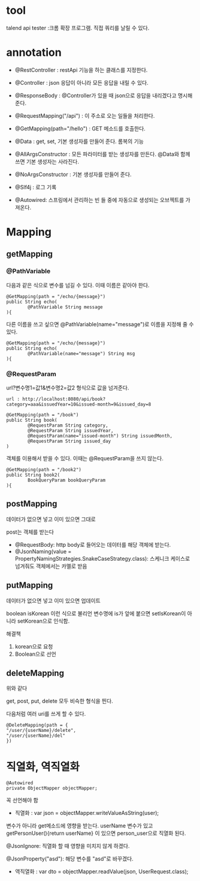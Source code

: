 # tool

talend api tester :크롬 확장 프로그램. 직접 쿼리를 날릴 수 있다. 

# annotation

-   @RestController : restApi 기능을 하는 클래스를 지정한다.
- @Controller : json 응답이 아니라 모든 응답을 내릴 수 있다.
- @ResponseBody : @Controller가 있을 때 json으로 응답을 내리겠다고 명시해 준다.

-   @RequestMapping("/api") : 이 주소로 오는 일들을 처리한다.

-   @GetMapping(path="/hello") : GET 메소드를 호출한다.
- @Data : get, set, 기본 생성자를 만들어 준다. 롬복의 기능 
- @AllArgsConstructor : 모든 파라미터를 받는 생성자를 만든다. @Data와 함께 쓰면 기본 생성자는 사라진다.
- @NoArgsConstructor : 기본 생성자를 만들어 준다.
- @Slf4j : 로그 기록
- @Autowired: 스프링에서 관리하는 빈 들 중에 자동으로 생성되는 오브젝트를 가져온다.

# Mapping

## getMapping

### @PathVariable
다음과 같은 식으로 변수를 넘길 수 있다. 이때 이름은 같아야 한다.
```
@GetMapping(path = "/echo/{message}")
public String echo(
        @PathVariable String message
){
```
다른 이름을 쓰고 싶으면 @PathVariable(name="message")로 이름을 지정해 줄 수 있다.
```
@GetMapping(path = "/echo/{message}")
public String echo(
        @PathVariable(name="message") String msg
){
```

### @RequestParam
url?변수명1=값1&변수명2=값2 형식으로 값을 넘겨준다.

```
url : http://localhost:8080/api/book?category=aaa&issuedYear=10&issued-month=9&issued_day=8

@GetMapping(path = "/book")
public String book(
        @RequestParam String category,
        @RequestParam String issuedYear,
        @RequestParam(name="issued-month") String issuedMonth,
        @RequestParam String issued_day
)
```

객체를 이용해서 받을 수 있다. 이때는 @RequestParam을 쓰지 않는다.
```
@GetMapping(path = "/book2")
public String book2(
        BookQueryParam bookQueryParam
){
```

## postMapping

데이터가 없으면 넣고  이미 있으면 그대로

post는 객체를 받는다

- @RequestBody: http body로 들어오는 데이터를 해당 객체에 받는다.
- @JsonNaming(value = PropertyNamingStrategies.SnakeCaseStrategy.class): 스케니크 케이스로 넘겨줘도 객체에서는 카멜로 받음

## putMapping

데이터가 없으면 넣고  이미 있으면 업데이트

boolean isKorean 이런 식으로 불리언 변수명에 is가 앞에 붙으면 setIsKorean이 아니라 setKorean으로 인식함.

해결책
1. korean으로 요청
2. Boolean으로 선언

## deleteMapping

위와 같다

get, post, put, delete 모두 비슥한 형식을 띈다.

다음처럼 여러 uri를 쓰게 할 수 있다.
```
@DeleteMapping(path = {
"/user/{userName}/delete",
"/user/{userName}/del"
})
```

# 직열화, 역직열화

```
@Autowired
private ObjectMapper objectMapper;
```

꼭 선언해야 함

- 직열화 : var json = objectMapper.writeValueAsString(user);

변수가 아니라 get메소드에 영향을 받는다. userName 변수가 있고 getPersonUser(){return userName} 이 있으면 person_user으로 직열화 된다.

@JsonIgnore: 직열화 할 때 영향을 미치지 않게 하겠다.

@JsonProperty("asd"): 해당 변수를 "asd"로 바꾸겠다.

- 역직열화 : var dto = objectMapper.readValue(json, UserRequest.class);

